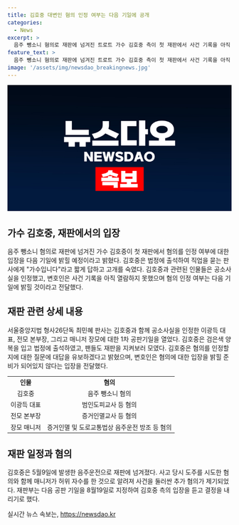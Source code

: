 ```yaml
---
title: 김호중 대변인 혐의 인정 여부는 다음 기일에 공개
categories:
  - News
excerpt: >
  음주 뺑소니 혐의로 재판에 넘겨진 트로트 가수 김호중 측이 첫 재판에서 사건 기록을 아직 열람하지 못했다며 혐의 인정 여부에 대한 입장을 다음 기일에 내놓겠다고 밝혔다. 다리를 절며 법정에 출석한 김씨의 직업을 물은 판사에 가수입니다라고 짧게 답하고 고개를 숙였으며, 재판부는 2차 공판기일을 오는 8월19일로 지정했다.
feature_text: >
  음주 뺑소니 혐의로 재판에 넘겨진 트로트 가수 김호중 측이 첫 재판에서 사건 기록을 아직 열람하지 못했다며 혐의 인정 여부에 대한 입장을 다음 기일에 내놓겠다고 밝혔다. 다리를 절며 법정에 출석한 김씨의 직업을 물은 판사에 가수입니다라고 짧게 답하고 고개를 숙였으며, 재판부는 2차 공판기일을 오는 8월19일로 지정했다.
image: '/assets/img/newsdao_breakingnews.jpg'
---
```


<p><img src="/assets/img/newsdao_breakingnews.jpg" alt="flaretime 속보" /></p>

<h2 data-ke-size="size26">가수 김호중, 재판에서의 입장</h2>

<p data-ke-size="size16">음주 뺑소니 혐의로 재판에 넘겨진 가수 김호중이 첫 재판에서 혐의를 인정 여부에 대한 입장을 다음 기일에 밝힐 예정이라고 밝혔다. 김호중은 법정에 출석하여 직업을 묻는 판사에게 "가수입니다"라고 짧게 답하고 고개를 숙였다. 김호중과 관련된 인물들은 공소사실을 인정했고, 변호인은 사건 기록을 아직 열람하지 못했으며 혐의 인정 여부는 다음 기일에 밝힐 것이라고 전달했다.</p>

<h2 data-ke-size="size26">재판 관련 상세 내용</h2>

<p data-ke-size="size16">서울중앙지법 형사26단독 최민혜 판사는 김호중과 함께 공소사실을 인정한 이광득 대표, 전모 본부장, 그리고 매니저 장모에 대한 1차 공판기일을 열었다. 김호중은 검은색 양복을 입고 법정에 출석하였고, 팬들도 재판을 지켜보러 모였다. 김호중은 혐의를 인정할지에 대한 질문에 대답을 유보하겠다고 밝혔으며, 변호인은 혐의에 대한 입장을 밝힐 준비가 되어있지 않다는 입장을 전달했다.</p>

<table>
  <tr>
    <td style="text-align: center; height: 17px;"><b>인물</b></td>
    <td style="text-align: center; height: 17px;"><b>혐의</b></td>
  </tr>
  <tr>
    <td style="text-align: center; height: 17px;">김호중</td>
    <td style="text-align: center; height: 17px;">음주 뺑소니 혐의</td>
  </tr>
  <tr>
    <td style="text-align: center; height: 17px;">이광득 대표</td>
    <td style="text-align: center; height: 17px;">범인도피교사 등 혐의</td>
  </tr>
  <tr>
    <td style="text-align: center; height: 17px;">전모 본부장</td>
    <td style="text-align: center; height: 17px;">증거인멸교사 등 혐의</td>
  </tr>
  <tr>
    <td style="text-align: center; height: 17px;">장모 매니저</td>
    <td style="text-align: center; height: 17px;">증거인멸 및 도로교통법상 음주운전 방조 등 혐의</td>
  </tr>
</table>

<h2 data-ke-size="size26">재판 일정과 혐의</h2>

<p data-ke-size="size16">김호중은 5월9일에 발생한 음주운전으로 재판에 넘겨졌다. 사고 당시 도주를 시도한 혐의와 함께 매니저가 허위 자수를 한 것으로 알려져 사건을 둘러싼 추가 혐의가 제기되었다. 재판부는 다음 공판 기일을 8월19일로 지정하여 김호중 측의 입장을 듣고 결정을 내리기로 했다.</p>
실시간 뉴스 속보는, <a href="https://newsdao.kr" rel="dofollow">https://newsdao.kr</a>


